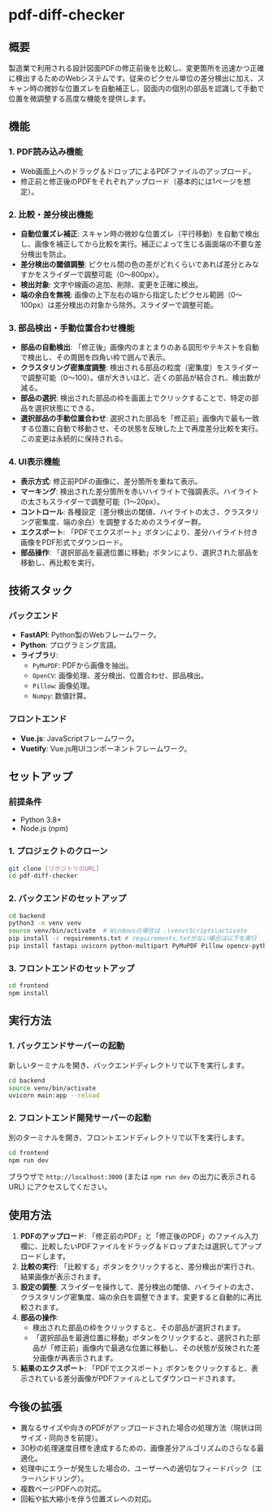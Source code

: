 # pdf-diff-checker

## 概要

製造業で利用される設計図面PDFの修正前後を比較し、変更箇所を迅速かつ正確に検出するためのWebシステムです。従来のピクセル単位の差分検出に加え、スキャン時の微妙な位置ズレを自動補正し、図面内の個別の部品を認識して手動で位置を微調整する高度な機能を提供します。

## 機能

### 1. PDF読み込み機能
- Web画面上へのドラッグ＆ドロップによるPDFファイルのアップロード。
- 修正前と修正後のPDFをそれぞれアップロード（基本的には1ページを想定）。

### 2. 比較・差分検出機能
- **自動位置ズレ補正**: スキャン時の微妙な位置ズレ（平行移動）を自動で検出し、画像を補正してから比較を実行。補正によって生じる画面端の不要な差分検出を防止。
- **差分検出の閾値調整**: ピクセル間の色の差がどれくらいであれば差分とみなすかをスライダーで調整可能（0〜800px）。
- **検出対象**: 文字や線画の追加、削除、変更を正確に検出。
- **端の余白を無視**: 画像の上下左右の端から指定したピクセル範囲（0〜100px）は差分検出の対象から除外。スライダーで調整可能。

### 3. 部品検出・手動位置合わせ機能
- **部品の自動検出**: 「修正後」画像内のまとまりのある図形やテキストを自動で検出し、その周囲を四角い枠で囲んで表示。
- **クラスタリング密集度調整**: 検出される部品の粒度（密集度）をスライダーで調整可能（0〜100）。値が大きいほど、近くの部品が結合され、検出数が減る。
- **部品の選択**: 検出された部品の枠を画面上でクリックすることで、特定の部品を選択状態にできる。
- **選択部品の手動位置合わせ**: 選択された部品を「修正前」画像内で最も一致する位置に自動で移動させ、その状態を反映した上で再度差分比較を実行。この変更は永続的に保持される。

### 4. UI表示機能
- **表示方式**: 修正前PDFの画像に、差分箇所を重ねて表示。
- **マーキング**: 検出された差分箇所を赤いハイライトで強調表示。ハイライトの太さもスライダーで調整可能（1〜20px）。
- **コントロール**: 各種設定（差分検出の閾値、ハイライトの太さ、クラスタリング密集度、端の余白）を調整するためのスライダー群。
- **エクスポート**: 「PDFでエクスポート」ボタンにより、差分ハイライト付き画像をPDF形式でダウンロード。
- **部品操作**: 「選択部品を最適位置に移動」ボタンにより、選択された部品を移動し、再比較を実行。

## 技術スタック

### バックエンド
- **FastAPI**: Python製のWebフレームワーク。
- **Python**: プログラミング言語。
- **ライブラリ**: 
  - `PyMuPDF`: PDFから画像を抽出。
  - `OpenCV`: 画像処理、差分検出、位置合わせ、部品検出。
  - `Pillow`: 画像処理。
  - `Numpy`: 数値計算。

### フロントエンド
- **Vue.js**: JavaScriptフレームワーク。
- **Vuetify**: Vue.js用UIコンポーネントフレームワーク。

## セットアップ

### 前提条件
- Python 3.8+
- Node.js (npm)

### 1. プロジェクトのクローン
```bash
git clone [リポジトリのURL]
cd pdf-diff-checker
```

### 2. バックエンドのセットアップ
```bash
cd backend
python3 -m venv venv
source venv/bin/activate  # Windowsの場合は .\venv\Scripts\activate
pip install -r requirements.txt # requirements.txtがない場合は以下を実行
pip install fastapi uvicorn python-multipart PyMuPDF Pillow opencv-python numpy
```

### 3. フロントエンドのセットアップ
```bash
cd frontend
npm install
```

## 実行方法

### 1. バックエンドサーバーの起動
新しいターミナルを開き、バックエンドディレクトリで以下を実行します。
```bash
cd backend
source venv/bin/activate
uvicorn main:app --reload
```

### 2. フロントエンド開発サーバーの起動
別のターミナルを開き、フロントエンドディレクトリで以下を実行します。
```bash
cd frontend
npm run dev
```

ブラウザで `http://localhost:3000` (または `npm run dev` の出力に表示されるURL) にアクセスしてください。

## 使用方法

1.  **PDFのアップロード**: 「修正前のPDF」と「修正後のPDF」のファイル入力欄に、比較したいPDFファイルをドラッグ＆ドロップまたは選択してアップロードします。
2.  **比較の実行**: 「比較する」ボタンをクリックすると、差分検出が実行され、結果画像が表示されます。
3.  **設定の調整**: スライダーを操作して、差分検出の閾値、ハイライトの太さ、クラスタリング密集度、端の余白を調整できます。変更すると自動的に再比較されます。
4.  **部品の操作**: 
    - 検出された部品の枠をクリックすると、その部品が選択されます。
    - 「選択部品を最適位置に移動」ボタンをクリックすると、選択された部品が「修正前」画像内で最適な位置に移動し、その状態が反映された差分画像が再表示されます。
5.  **結果のエクスポート**: 「PDFでエクスポート」ボタンをクリックすると、表示されている差分画像がPDFファイルとしてダウンロードされます。

## 今後の拡張

- 異なるサイズや向きのPDFがアップロードされた場合の処理方法（現状は同サイズ・同向きを前提）。
- 30秒の処理速度目標を達成するための、画像差分アルゴリズムのさらなる最適化。
- 処理中にエラーが発生した場合の、ユーザーへの適切なフィードバック（エラーハンドリング）。
- 複数ページPDFへの対応。
- 回転や拡大縮小を伴う位置ズレへの対応。
